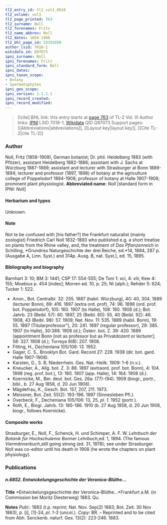 ```yaml
---
tl2_entry_id: tl2_vol3_0910
tl2_volume: vol3
tl2_page_printed: 763
tl2_surname: Noll
tl2_forenames: Fritz
tl2_name_abbrev: Noll
tl2_dates: 1858-1908
tl2_bhl_page_id: 33355850
author_lsid: 7018-1
wikidata_id: Q97073
ipni_surname: Noll
ipni_forenames: Fritz
ipni_standard_form: Noll
ipni_dates: 
ipni_taxon_scope: 
- Botany
- Spermatophytes
ipni_geo_scope: 
ipni_version: 1.1.1.1
ipni_record_created: 
ipni_record_modified:
---
```


> [!cite] BHL link: this entry starts at [page 763](https://www.biodiversitylibrary.org/page/33355850) of TL-2 Vol. III
> Author links: [IPNI](https://www.ipni.org/a/7018-1) LSID 7018-1, [Wikidata](https://www.wikidata.org/wiki/Q97073) QID Q97073
> Support pages: [[Abbreviations|abbreviations]], [[Layout key|layout key]], [[Cite TL-2|cite TL-2]]

### Author

Noll, Fritz (1858-1908), German botanist; Dr. phil. Heidelberg 1883 (with Pfitzer), assistant Heidelberg 1882-1886; assistant with J. Sachs at Würzburg 1887-1889; assistant and lecturer with Strasburger at Bonn 1889-1894; lecturer and professor (1897, 1898) of botany at the agriculture college of Poppelsdorf 1894-1908; professor of botany at Halle 1907-1908; prominent plant physiologist. 
**Abbreviated name**: *Noll* \[standard form in IPNI: *Noll*\]

#### Herbarium and types

Unknown.

#### Note

Not te be confused with \[his father?\] the Frankfurt naturalist (mainly zoologist) Friedrich Carl Noll 1832-1893 who published e.g. a short treatise on plants from the Rhine valley, and, the treatment of *Das Pflanzenreich* in Schilling, *Grundriss Naturgeschichte der drei Reiche, ed.*14, 1884, 287 p. (Ausgabe A, Linn. Syst.) and 314p. Ausg. B, nat. Syst.), ed. 15, 1895.

#### Bibliography and biography

Barnhart 3: 10; BM 3: 1441; CSP 17: 554-555; De Toni 1: xci, 4: xlii; Kew 4: 155; Moebius p. 454 \[index\]; Morren ed. 10, p. 25; NI (alph.); Rehder 5: 624; Tucker 1: 522.
- Anon., Bot. Centralbl. 32: 255. 1887 (habil. Würzburg), 40: 40, 304. 1889 (lecturer Bonn), 69: 416. 1897 (extra ord. prof), 74: 96. 1898 (ord. prof. bot. Poppelsdorf), 105: 160. 1907 (to Halle), 108: 160. 1908 (d.); Bot. Jahrb. 23 (Beibl. 57): 60. 1897, 25 (Beibl. 60): 55, 40 (Beibl. 92): 46. 1908, 43 (Beibl. 98): 57. 1909; Nat. Nov. 11: 535. 1889 (habil. Bonn), 19: 55. 1897 (Titularprofessor"), 20: 241. 1897 (regular professor), 29: 385. 1907 (to Halle), 30:389. 1908 (d.); Österr. bot. Z. 39: 420. 1889 (appointment Bonn \[not as professor but as Privatdozent or lecturer\]; 58: 327. 1908 (d.); Torreya 8(8): 207. 1908.
- Fitting, H., Decheniana 105/106: 13. 1952.
- Gager, C. S., Brooklyn Bot. Gard. Record 27: 228. 1938 (dir. bot. gard. Halle 1907-1908).
- Karsten, G., S. B. Niederrhein. Ges. Nat.-Heilk. 1909: 1-6 (n.v.).
- Kneucker, A., Allg. bot. Z. 3: 88. 1897 (extraord. prof. bot. Bonn), 4: 104. 1898 (reg. prof. bot.), 13: 160. 1907 (app. Halle), 14: 164. 1908 (d.).
- Koernicke, M., Ber. deut. bot. Ges. 26a: (77)-(94). 1909 (biogr., portr., bibl., b. 27 Aug 1858, d. 20 Jun 1908).
- Mägdefrau, K., Gesch. Bot. 157, 207, 211. 1973.
- Meissner, Bot. Zeit. 55(2): 193-196. 1897 (Sinnesleben Pfl.).
- Overbeck, F., Decheniana 105/106: 13, 25, *pl*. *1*. 1952 (portr.).
- Roth, E., Biogr. Jahrb. 13: 185-186. 1910 (b. 27 Aug 1858, d. 20 Jun 1908, biogr., follows Koernicke).

#### Composite works

Strasburger, E., Noll, F., Schenck, H. und Schimper, A. F. W. *Lehrbuch der Botanik für Hochschulen*or *Bonner Lehrbuch*,ed. 1, 1894. (The famous *Viermännerbuch*,still going strong (ed. 31, 1978); see under Strasburger. Noll was co-editor until his death in 1908 (he wrote the chapters on plant physiology).

### Publications

##### n.6852. Entwickelungsgeschichte der Veronica-Blüthe...

**Title**
*Entwickelungsgeschichte der Veronica-Blüthe...*Frankfurt a.M. (in Commission bei Moritz Diesterweg) 1883. Qu.

**Notes**
*Publ*.: 1883 (t.p. reprint; Nat. Nov. Sep(2) 1883; Bot. Zeit. 30 Nov 1883), p. \[i\], \[1\]-24, *pl*. *1-3* (uncol.). *Copy*: BR. – Reprinted and to be cited from Abh. Senckenb. naturf. Ges. 13(2): 223-246. 1883.

